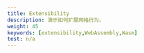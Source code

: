 ```yaml
---
title: Extensibility
description: 演示如何扩展网格行为。
weight: 45
keywords: [extensibility,WebAssembly,Wasm]
test: n/a
---
```

